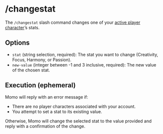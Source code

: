 # /changestat

The `/changestat` slash command changes one of your [active player character](_active-pc.md)’s stats.

## Options

- `stat` (string selection, required): The stat you want to change (Creativity, Focus, Harmony, or Passion).
- `new-value` (integer between -1 and 3 inclusive, required): The new value of the chosen stat.

## Execution (ephemeral)

Momo will reply with an error message if:

- There are no player characters associated with your account.
- You attempt to set a stat to its existing value.

Otherwise, Momo will change the selected stat to the value provided and reply with a confirmation of the change.

